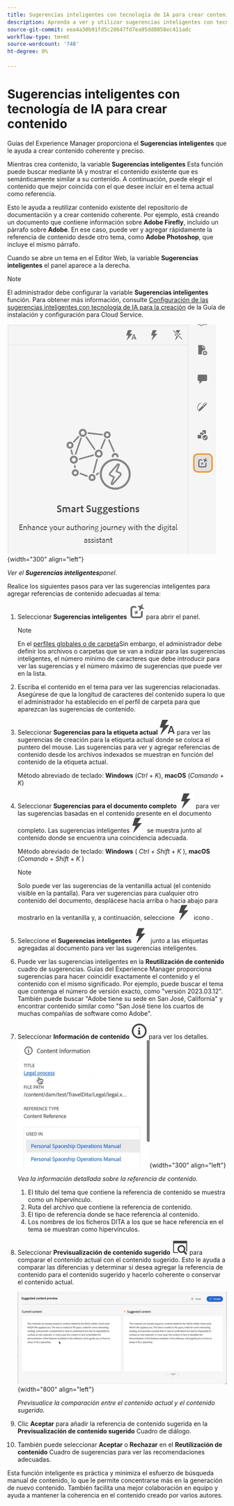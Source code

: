 ```yaml
---
title: Sugerencias inteligentes con tecnología de IA para crear contenido
description: Aprenda a ver y utilizar sugerencias inteligentes con tecnología de IA en el editor web.
source-git-commit: eea4a30b91fd5c28647fd7ea95dd8058ec411adc
workflow-type: tm+mt
source-wordcount: '748'
ht-degree: 0%

---
```




# Sugerencias inteligentes con tecnología de IA para crear contenido

Guías del Experience Manager proporciona el **Sugerencias inteligentes** que le ayuda a crear contenido coherente y preciso.

Mientras crea contenido, la variable **Sugerencias inteligentes** Esta función puede buscar mediante IA y mostrar el contenido existente que es semánticamente similar a su contenido. A continuación, puede elegir el contenido que mejor coincida con el que desee incluir en el tema actual como referencia.

Esto le ayuda a reutilizar contenido existente del repositorio de documentación y a crear contenido coherente. Por ejemplo, está creando un documento que contiene información sobre **Adobe Firefly**, incluido un párrafo sobre **Adobe**. En ese caso, puede ver y agregar rápidamente la referencia de contenido desde otro tema, como **Adobe Photoshop**, que incluye el mismo párrafo.





Cuando se abre un tema en el Editor Web, la variable **Sugerencias inteligentes** el panel aparece a la derecha.

>[!NOTE]
>
> El administrador debe configurar la variable **Sugerencias inteligentes** función. Para obtener más información, consulte [Configuración de las sugerencias inteligentes con tecnología de IA para la creación](../cs-install-guide/conf-smart-suggestions.md) de la Guía de instalación y configuración para Cloud Service.

![Panel de sugerencias inteligentes](images/smart-suggestions-panel.png){width="300" align="left"}

*Ver el **Sugerencias inteligentes**panel.*

Realice los siguientes pasos para ver las sugerencias inteligentes para agregar referencias de contenido adecuadas al tema:

1. Seleccionar **Sugerencias inteligentes** ![icono de sugerencias inteligentes](images/smart-suggestions-icon.svg) para abrir el panel.



   >[!NOTE]
   >
   > En el [perfiles globales o de carpeta](../cs-install-guide/conf-folder-level.md#conf-ai-smart-suggestions)Sin embargo, el administrador debe definir los archivos o carpetas que se van a indizar para las sugerencias inteligentes, el número mínimo de caracteres que debe introducir para ver las sugerencias y el número máximo de sugerencias que puede ver en la lista.

1. Escriba el contenido en el tema para ver las sugerencias relacionadas. Asegúrese de que la longitud de caracteres del contenido supera lo que el administrador ha establecido en el perfil de carpeta para que aparezcan las sugerencias de contenido.

1. Seleccionar **Sugerencias para la etiqueta actual** ![icono de etiqueta actual de sugerencias inteligentes](images/smart-suggestions-current-tag-icon.svg) para ver las sugerencias de creación para la etiqueta actual donde se coloca el puntero del mouse.  Las sugerencias para ver y agregar referencias de contenido desde los archivos indexados se muestran en función del contenido de la etiqueta actual.

   Método abreviado de teclado: **Windows** (*Ctrl* + *K*),  **macOS** (*Comando* + *K*)
1. Seleccionar **Sugerencias para el documento completo**  ![icono de documento completo de sugerencias inteligentes](images/smart-suggestions-complete-document-icon.svg) para ver las sugerencias basadas en el contenido presente en el documento completo.  Las sugerencias inteligentes![icono de sugerencias inteligentes](images/smart-suggestions-complete-document-icon.svg) se muestra junto al contenido donde se encuentra una coincidencia adecuada.

   Método abreviado de teclado: **Windows** ( *Ctrl* + *Shift* +  *K* ),  **macOS** (*Comando* + *Shift* + *K* )

   >[!NOTE]
   >
   > Solo puede ver las sugerencias de la ventanilla actual (el contenido visible en la pantalla). Para ver sugerencias para cualquier otro contenido del documento, desplácese hacia arriba o hacia abajo para mostrarlo en la ventanilla y, a continuación, seleccione ![icono de sugerencias inteligentes](images/smart-suggestions-complete-document-icon.svg) icono .

1. Seleccione el **Sugerencias inteligentes** ![icono de sugerencias inteligentes](images/smart-suggestions-complete-document-icon.svg) junto a las etiquetas agregadas al documento para ver las sugerencias inteligentes.
1. Puede ver las sugerencias inteligentes en la **Reutilización de contenido** cuadro de sugerencias.  Guías del Experience Manager proporciona sugerencias para hacer coincidir exactamente el contenido y el contenido con el mismo significado. Por ejemplo, puede buscar el tema que contenga el número de versión exacto, como &quot;versión 2023.03.12&quot;. También puede buscar &quot;Adobe tiene su sede en San José, California&quot; y encontrar contenido similar como &quot;San José tiene los cuartos de muchas compañías de software como Adobe&quot;.
1. Seleccionar **Información de contenido** ![Información de contenido](images/smart-suggestions-content-info-icon.svg) para ver los detalles.
   ![Panel de información de contenido](images/smart-suggestions-content-information.png){width="300" align="left"}

   *Vea la información detallada sobre la referencia de contenido.*

   1. El título del tema que contiene la referencia de contenido se muestra como un hipervínculo.
   1. Ruta del archivo que contiene la referencia de contenido.
   1. El tipo de referencia donde se hace referencia al contenido.
   1. Los nombres de los ficheros DITA a los que se hace referencia en el tema se muestran como hipervínculos.
1. Seleccionar **Previsualización de contenido sugerido** ![icono de vista previa de sugerencias inteligentes](images/smart-suggestions-preview-icon.svg) para comparar el contenido actual con el contenido sugerido. Esto le ayuda a comparar las diferencias y determinar si desea agregar la referencia de contenido para el contenido sugerido y hacerlo coherente o conservar el contenido actual.

   ![Previsualización de contenido sugerido](images/smart-suggestions-suggested-content-preview.png){width="800" align="left"}

   *Previsualice la comparación entre el contenido actual y el contenido sugerido.*

1. Clic **Aceptar** para añadir la referencia de contenido sugerida en la **Previsualización de contenido sugerido** Cuadro de diálogo.
1. También puede seleccionar **Aceptar** o **Rechazar** en el **Reutilización de contenido** Cuadro de sugerencias para ver las recomendaciones adecuadas.



Esta función inteligente es práctica y minimiza el esfuerzo de búsqueda manual de contenido, lo que le permite concentrarse más en la generación de nuevo contenido. También facilita una mejor colaboración en equipo y ayuda a mantener la coherencia en el contenido creado por varios autores.

